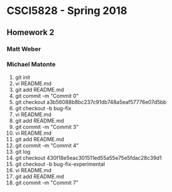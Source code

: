 # CSCI5828 - Spring 2018
## Homework 2
### Matt Weber
### Michael Matonte

1. git init<br>
2. vi README.md<br>
3. git add README.md<br>
4. git commit -m "Commit 0"<br>
5. git checkout a3b56088b8bc237c91db748a5eaf57776e07d5bb<br>
6. git checkout -b bug-fix<br>
7. vi README.md<br>
8. git add README.md<br>
9. git commit -m "Commit 3"<br>
10. vi README.md<br>
11. git add README.md<br>
12. git commit -m "Commit 4"<br>
13. git log<br>
14. git checkout 430f18e5eac301511ed55a55e75e5fdac28c39d1<br>
15. git checkout -b bug-fix-experimental<br>
16. vi README.md<br>
17. git add README.md<br>
18. git commit -m "Commit 7"<br>




